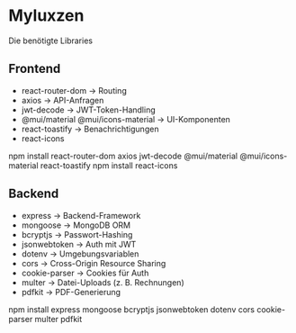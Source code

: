 # Myluxzen

Die benötigte Libraries 

## Frontend
- react-router-dom → Routing
- axios → API-Anfragen
- jwt-decode → JWT-Token-Handling
- @mui/material @mui/icons-material → UI-Komponenten
- react-toastify → Benachrichtigungen
- react-icons

npm install react-router-dom axios jwt-decode @mui/material @mui/icons-material react-toastify
npm install react-icons

## Backend
- express → Backend-Framework
- mongoose → MongoDB ORM
- bcryptjs → Passwort-Hashing
- jsonwebtoken → Auth mit JWT
- dotenv → Umgebungsvariablen
- cors → Cross-Origin Resource Sharing
- cookie-parser → Cookies für Auth
- multer → Datei-Uploads (z. B. Rechnungen)
- pdfkit → PDF-Generierung


npm install express mongoose bcryptjs jsonwebtoken dotenv cors cookie-parser multer pdfkit
